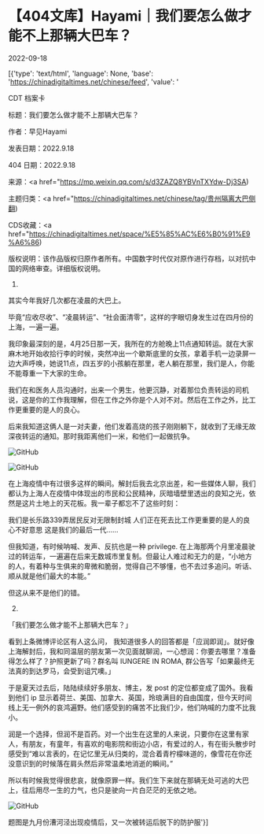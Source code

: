 # 【404文库】Hayami｜我们要怎么做才能不上那辆大巴车？

2022-09-18

[{'type': 'text/html', 'language': None, 'base': 'https://chinadigitaltimes.net/chinese/feed', 'value': '

CDT 档案卡

标题：我们要怎么做才能不上那辆大巴车？

作者：早见Hayami

发表日期：2022.9.18

404 日期：2022.9.18

来源：<a href="https://mp.weixin.qq.com/s/d3ZAZQ8YBVnTXYdw-Dj3SA)

主题归类：<a href="https://chinadigitaltimes.net/chinese/tag/贵州隔离大巴侧翻)

CDS收藏：<a href="https://chinadigitaltimes.net/space/%E5%85%AC%E6%B0%91%E9%A6%86)

版权说明：该作品版权归原作者所有。中国数字时代仅对原作进行存档，以对抗中国的网络审查。详细版权说明。





1.

其实今年我好几次都在凌晨的大巴上。

毕竟“应收尽收”、“凌晨转运”、“社会面清零”，这样的字眼切身发生过在四月份的上海，一遍一遍。

我印象最深刻的是，4月25日那一天，我所在的方舱晚上11点通知转运。就在大家麻木地开始收拾行李的时候，突然冲出一个歇斯底里的女孩，拿着手机一边录屏一边大声呼唤，她说11点，四五岁的小孩躺在那里，老人躺在那里，我们是人，你能不能尊重一下大家的生命。

我们在和医务人员沟通时，出来一个男生，他更沉静，对着那位负责转运的司机说，这是你的工作我理解，但在工作之外你是个人对不对。然后在工作之外，比工作更重要的是人的良心。

后来我知道这俩人是一对夫妻，他们发着高烧的孩子刚刚躺下，就收到了无缘无故深夜转运的通知。那时我距离他们一米，和他们一起做抗争。

![GitHub](https://keep.cdt.media/assets/images/d/7/d701deac/82ea58d3.png)

![GitHub](https://keep.cdt.media/assets/images/d/7/d701deac/d666b2b5.png)

在上海疫情中有过很多这样的瞬间。解封后我去北京出差，和一些媒体人聊，我们都认为上海人在疫情中体现出的市民和公民精神，灰暗墙壁里透出的良知之光，依然是这片土地上的天花板。我一辈子都忘不了这些时刻：

我们是长乐路339弄居民反对无限制封城 人们正在死去比工作更重要的是人的良心不好意思 这是我们的最后一代……

但我知道，有时候呐喊、发声、反抗也是一种 privilege. 在上海那两个月里凌晨驶过的转运车，一遍遍在后来无数城市里复制。但最让人难过和无力的是，“小地方的人，有着种与生俱来的卑微和脆弱，觉得自己不够懂，也不去过多追问。听话、顺从就是他们最大的本能。”

但这从来不是他们的错。

2.

「我们要怎么做才能不上那辆大巴车？」

看到上条微博评论区有人这么问， 我知道很多人的回答都是「应润即润」。就好像上海解封后，我和同温层的朋友第一次见面就聊润，一心想润：你要去哪里？准备得怎么样了？护照更新了吗？群名叫 IUNGERE IN ROMA, 群公告写「如果最终无法真的到达罗马，会受到诅咒噢。」

于是夏天过去后，陆陆续续好多朋友、博主，发 post 的定位都变成了国外。我看到他们 ip 显示着荷兰、美国、加拿大、英国，玲琅满目的自由国度，但今天时间线上无一例外的哀鸿遍野。他们感受到的痛苦不比我们少，他们呐喊的力度不比我小。

润是一个选择，但润不是百药。对一个出生在这里的人来说，只要你在这里有家人，有朋友，有童年，有喜欢的电影院和街边小店，有爱过的人，有在街头散步时感受到“难以言表的，在记忆里无从归类的，混合着青柠檬味道的，像雪花在你还没意识到的时候落在肩头然后非常温柔地消逝的瞬间。”

所以有时候我觉得很悲哀，就像原罪一样。我们生下来就在那辆无处可逃的大巴上，往后用尽一生的力气，也只是驶向一片白茫茫的无依之地。

![GitHub](https://keep.cdt.media/assets/images/d/7/d701deac/ace0b0a7.png)

题图是九月份漕河泾出现疫情后，又一次被转运后脱下的防护服'}]